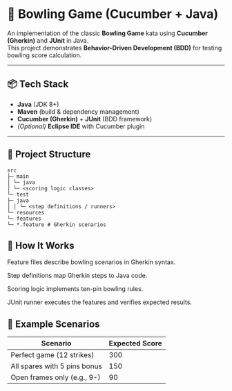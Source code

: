 # 🎳 Bowling Game (Cucumber + Java)

An implementation of the classic **Bowling Game** kata using **Cucumber (Gherkin)** and **JUnit** in Java.  
This project demonstrates **Behavior-Driven Development (BDD)** for testing bowling score calculation.

---

## 📦 Tech Stack
- **Java** (JDK 8+)
- **Maven** (build & dependency management)
- **Cucumber (Gherkin)** + **JUnit** (BDD framework)
- *(Optional)* **Eclipse IDE** with Cucumber plugin

---
## 📂 Project Structure

```
src
├─ main
│ └─ java
│ └─ <scoring logic classes>
└─ test
├─ java
│ │ └─ <step definitions / runners>
└─ resources
└─ features
└─ *.feature # Gherkin scenarios
```
## 🧩 How It Works
Feature files describe bowling scenarios in Gherkin syntax.

Step definitions map Gherkin steps to Java code.

Scoring logic implements ten-pin bowling rules.

JUnit runner executes the features and verifies expected results.

## 📝 Example Scenarios

| Scenario                     | Expected Score |
|------------------------------|----------------|
| Perfect game (12 strikes)    | 300            |
| All spares with 5 pins bonus | 150            |
| Open frames only (e.g., 9-)  | 90             |

